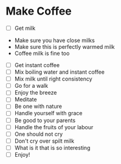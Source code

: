 # Make Coffee

- [ ] Get milk
- Make sure you have close milks
- Make sure this is perfectly warmed milk
- Coffee milk is fine too
- [ ] Get instant coffee
- [ ] Mix boiling water and instant coffee
- [ ] Mix milk until right consistency
- [ ] Go for a walk
- [ ] Enjoy the breeze
- [ ] Meditate
- [ ] Be one with nature
- [ ] Handle yourself with grace
- [ ] Be good to your parents
- [ ] Handle the fruits of your labour
- [ ] One should not cry
- [ ] Don't cry over spilt milk
- [ ] What is it that is so interesting
- [ ] Enjoy!